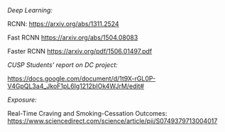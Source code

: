 *Deep Learning:*

RCNN: https://arxiv.org/abs/1311.2524

Fast RCNN https://arxiv.org/abs/1504.08083

Faster RCNN https://arxiv.org/pdf/1506.01497.pdf

*CUSP Students' report on DC project:*

https://docs.google.com/document/d/1t9X-rGL0P-V4GpQL3a4_JkoF1pL6lg1212bIOk4WJrM/edit# 

*Exposure:*

Real-Time Craving and Smoking-Cessation Outcomes: https://www.sciencedirect.com/science/article/pii/S0749379713004017
